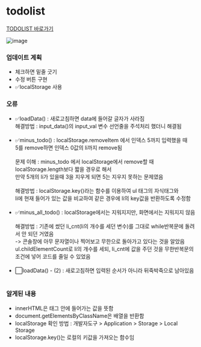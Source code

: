 # todolist
<a href="https://kwakminjung.github.io/Todolist/">TODOLIST 바로가기</a>

![image](https://user-images.githubusercontent.com/100507512/201539097-6607c8a0-fa58-4f1e-92a1-315ce3c7f2aa.png)

<h3>업데이트 계획</h3>
<ul>
  <li>체크하면 밑줄 긋기</li>
  <li>수정 버튼 구현</li>
  <li>✅localStorage 사용</li>
</ul>


<h3>오류</h3>
<ul>
  <li>✅loadData() : 새로고침하면 data에 들어갈 글자가 사라짐<br>
  해결방법 : input_data()의 input_val 변수 선언줄을 주석처리 했더니 해결됨</li><br>
  
  <li>✅minus_todo() : localStorage.removeItem 에서 인덱스 5까지 입력했을 때<br> 5를 remove하면 인덱스 0값의 li까지 remove됨<br><br>
  문제 이해 : minus_todo 에서 localStorage에서 remove할 때 localStorage.length보다 짧을 경우로 해서<br> 만약 5개의 li가 있을때 3을 지우게 되면 5는 지우지 못하는 문제였음<br><br>
  해결방법 : localStorage.key()라는 함수를 이용하여 ul 태그의 자식태그와 <br>li에 현재 들어가 있는 값을 비교하여 같은 경우에 li의 key값을 반환하도록 수정함</li><br>
  
  <li>✅minus_all_todo() : localStorage에서는 지워지지만, 화면에서는 지워지지 않음<br><br>
  해결방법 : 기존에 썼던 li_cnt(li의 개수를 세던 변수)를 그대로 while반복문에 돌려서 안 되던 거였음 <br>-> 콘솔창에 아무 문자열이나 찍어보고 무한으로 돌아가고 있다는 것을 알았음
  <br>ul.childElementCount로 li의 개수를 세되, li_cnt에 값을 주던 것을 무한반복문의 조건에 넣어 코드를 줄일 수 있었음</li><br>
  
  <li>⬜loadData() - (2) : 새로고침하면 입력된 순서가 아니라 뒤죽박죽으로 남아있음</li><br>
</ul>

<h3>알게된 내용</h3>
<ul>  
  <li>innerHTML은 태그 안에 들어가는 값을 뜻함</li>
  <li>document.getElementsByClassName은 배열을 반환함</li>
  <li>localStorage 확인 방법 : 개발자도구 > Application > Storage > Local Storage</li>
  <li>localStorage.key()는 로컬의 키값을 가져오는 함수임</li>
</ul>
